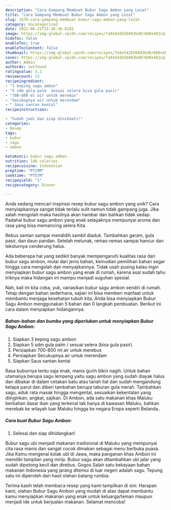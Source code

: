 ```yaml
---
description: "Cara Gampang Membuat Bubur Sagu Ambon yang Lezat"
title: "Cara Gampang Membuat Bubur Sagu Ambon yang Lezat"
slug: 1670-cara-gampang-membuat-bubur-sagu-ambon-yang-lezat
category: Uncategorized
date: 2022-06-21T15:36:36.818Z
image: https://img-global.cpcdn.com/recipes/7a9e542b58403bd0/680x482cq70/bubur-sagu-ambon-foto-resep-utama.jpg
hideToc: false
enableToc: true
enableTocContent: false
thumbnail: https://img-global.cpcdn.com/recipes/7a9e542b58403bd0/680x482cq70/bubur-sagu-ambon-foto-resep-utama.jpg
cover: https://img-global.cpcdn.com/recipes/7a9e542b58403bd0/680x482cq70/bubur-sagu-ambon-foto-resep-utama.jpg
author: Admin
authorAv: notfound
ratingvalue: 3.2
reviewcount: 13
recipeingredient:
- "3 keping sagu ambon"
- "5 sdm gula palm  sesuai selera bisa gula pasir"
- "700-800 ml air untuk merebus"
- "Secukupnya air untuk merendam"
- " Saus santan kental"
recipeinstructions:

- "Sudah jadi dan siap dinikmati!"
categories:
- Resep
tags:
- bubur
- sagu
- ambon

katakunci: bubur sagu ambon 
nutrition: 140 calories
recipecuisine: Indonesian
preptime: "PT29M"
cooktime: "PT57M"
recipeyield: "1"
recipecategory: Dinner

---
```





Anda sedang mencari inspirasi resep bubur sagu ambon yang unik? Cara menyiapkannya sangat tidak terlalu sulit namun tidak gampang juga. Jika salah mengolah maka hasilnya akan hambar dan bahkan tidak sedap. Padahal bubur sagu ambon yang enak selayaknya mempunyai aroma dan rasa yang bisa memancing selera Kita.





Rebus santan sampai mendidih sambil diaduk. Tambahkan garam, gula pasir, dan daun pandan. Setelah melunak, remas-remas sampai hancur dan teksturnya cenderung halus.

Ada beberapa hal yang sedikit banyak mempengaruhi kualitas rasa dari bubur sagu ambon, mulai dari jenis bahan, kemudian pemilihan bahan segar hingga cara mengolah dan menyajikannya. Tidak usah pusing kalau ingin menyiapkan bubur sagu ambon yang enak di rumah, karena asal sudah tahu triknya maka hidangan ini mampu menjadi suguhan spesial.






Nah, kali ini kita coba, yuk, variasikan bubur sagu ambon sendiri di rumah. Tetap dengan bahan sederhana, sajian ini bisa memberi manfaat untuk membantu menjaga kesehatan tubuh kita. Anda bisa menyiapkan Bubur Sagu Ambon menggunakan 5 bahan dan 0 langkah pembuatan. Berikut ini cara dalam menyiapkan hidangannya.

<!--inarticleads1-->

##### Bahan-bahan dan bumbu yang diperlukan untuk menyiapkan Bubur Sagu Ambon:

1. Siapkan 3 keping sagu ambon
1. Siapkan 5 sdm gula palm / sesuai selera (bisa gula pasir)
1. Persiapkan 700-800 ml air untuk merebus
1. Persiapkan Secukupnya air untuk merendam
1. Siapkan  Saus santan kental


Rasa buburnya tentu saja enak, manis gurih bikin nagih. Untuk bahan utamanya berupa sagu lempeng yaitu sagu ambon yang sudah diayak halus dan dibakar di dalam cetakan batu atau tanah liat dan sudah mengandung kelapa parut dan diberi tambahan berupa taburan gula merah. Tambahkan sagu, aduk rata masak hingga mengental, sesuaikan kekentalan yang diinginkan, angkat, sajikan. Di Ambon, ada satu makanan khas Maluku berbahan dasar ikan yang terkenal tak hanya di kawasan Maluku, bahkan merebak ke wilayah luar Maluku hingga ke negara Eropa seperti Belanda.. 

<!--inarticleads2-->

##### Cara buat Bubur Sagu Ambon:


1. Selesai dan siap dihidangkan!

Bubur sagu ubi menjadi makanan tradisional di Maluku yang mempunyai cita rasa manis dan sangat cocok dimakan sebagai menu berbuka puasa. Jika Kamu mengenal kolak ubi di Jawa, maka panganan khas Ambon ini memiliki tampilan yang mirip. Bubur sagu akan ditambahkan ubi jalar yang sudah dipotong kecil dan direbus. Gogos Salah satu kekayaan bahan makanan Indonesia yang jarang ditemui di luar negeri adalah sagu. Tepung satu ini diperoleh dari hasil olahan batang rumbia. 

Terima kasih telah membaca resep yang kami tampilkan di sini. Harapan kami, olahan Bubur Sagu Ambon yang mudah di atas dapat membantu kamu menyiapkan makanan yang enak untuk keluarga/teman maupun menjadi ide untuk berjualan makanan. Selamat mencoba!
